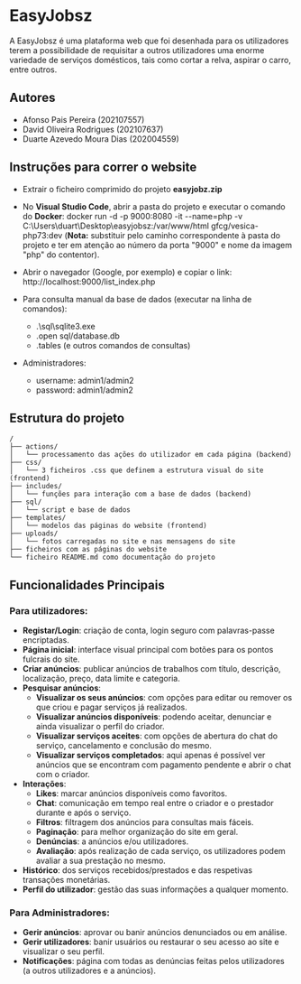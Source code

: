 
# EasyJobsz

A EasyJobsz é uma plataforma web que foi desenhada para os utilizadores terem a possibilidade de requisitar a outros utilizadores uma enorme variedade de serviços domésticos, tais como cortar a relva, aspirar o carro, entre outros.

## Autores

- Afonso Pais Pereira (202107557)
- David Oliveira Rodrigues (202107637)
- Duarte Azevedo Moura Dias (202004559)

## Instruções para correr o website

- Extrair o ficheiro comprimido do projeto **easyjobz.zip**
- No **Visual Studio Code**, abrir a pasta do projeto e executar o comando do **Docker**: docker run -d -p 9000:8080 -it --name=php -v C:\Users\duart\Desktop\easyjobsz:/var/www/html gfcg/vesica-php73:dev (**Nota:** substituir pelo caminho correspondente à pasta do projeto e ter em atenção ao número da porta "9000" e nome da imagem "php" do contentor).
- Abrir o navegador (Google, por exemplo) e copiar o link: http://localhost:9000/list_index.php

- Para consulta manual da base de dados (executar na linha de comandos):
  - .\sql\sqlite3.exe
  - .open sql/database.db
  - .tables (e outros comandos de consultas)

- Administradores:
  - username: admin1/admin2
  - password: admin1/admin2

## Estrutura do projeto

```plaintext
/
├── actions/
│   └── processamento das ações do utilizador em cada página (backend)
├── css/
│   └── 3 ficheiros .css que definem a estrutura visual do site (frontend)
├── includes/
│   └── funções para interação com a base de dados (backend)
├── sql/
│   └── script e base de dados
├── templates/
│   └── modelos das páginas do website (frontend)
├── uploads/
│   └── fotos carregadas no site e nas mensagens do site
├── ficheiros com as páginas do website
└── ficheiro README.md como documentação do projeto
```

## Funcionalidades Principais

### Para utilizadores:
- **Registar/Login**: criação de conta, login seguro com palavras-passe encriptadas.
- **Página inicial**: interface visual principal com botões para os pontos fulcrais do site.
- **Criar anúncios**: publicar anúncios de trabalhos com título, descrição, localização, preço, data limite e categoria.
- **Pesquisar anúncios**:
  - **Visualizar os seus anúncios**: com opções para editar ou remover os que criou e pagar serviços já realizados. 
  - **Visualizar anúncios disponíveis**: podendo aceitar, denunciar e ainda visualizar o perfil do criador.
  - **Visualizar serviços aceites**: com opções de abertura do chat do serviço, cancelamento e conclusão do mesmo.
  - **Visualizar serviços completados**: aqui apenas é possível ver anúncios que se encontram com pagamento pendente e abrir o chat com o criador.
- **Interações**: 
  - **Likes**: marcar anúncios disponíveis como favoritos.
  - **Chat**: comunicação em tempo real entre o criador e o prestador durante e após o serviço.
  - **Filtros**: filtragem dos anúncios para consultas mais fáceis.
  - **Paginação**: para melhor organização do site em geral.
  - **Denúncias**: a anúncios e/ou utilizadores.
  - **Avaliação**: após realização de cada serviço, os utilizadores podem avaliar a sua prestação no mesmo.
- **Histórico**: dos serviços recebidos/prestados e das respetivas transações monetárias.
- **Perfil do utilizador**: gestão das suas informações a qualquer momento.

### Para Administradores:
- **Gerir anúncios**: aprovar ou banir anúncios denunciados ou em análise.
- **Gerir utilizadores**: banir usuários ou restaurar o seu acesso ao site e visualizar o seu perfil.
- **Notificações**: página com todas as denúncias feitas pelos utilizadores (a outros utilizadores e a anúncios).
